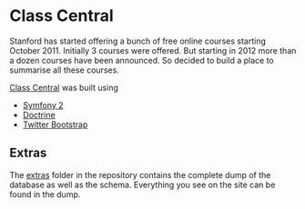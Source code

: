 Class Central
=============

Stanford has started offering a bunch of free online courses starting October 2011. Initially 3 courses were offered. But starting in 2012 more than a dozen courses have been announced. So decided to build a place to summarise all these courses.

[Class Central](http://www.class-central.com) was built using

* [Symfony 2](http://www.symfony.com)
* [Doctrine](http://www.doctrine-project.org/)
* [Twitter Bootstrap](http://twitter.github.com/bootstrap/)

Extras
------
The [extras](https://github.com/dhawalhshah/class-central/tree/master/extras) folder in the repository contains the complete dump of the database as well as the schema. Everything you see on the site can be found in the dump.